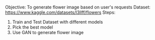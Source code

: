 Objective: To generate flower image based on user's requests
Dataset: https://www.kaggle.com/datasets/l3llff/flowers
Steps:
1. Train and Test Dataset with different models
2. Pick the best model
3. Use GAN to generate flower image